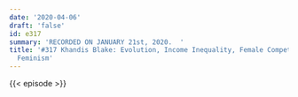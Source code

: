 ```yaml
---
date: '2020-04-06'
draft: 'false'
id: e317
summary: 'RECORDED ON JANUARY 21st, 2020.  '
title: '#317 Khandis Blake: Evolution, Income Inequality, Female Competition, And
  Feminism'
---
```

{{< episode >}}
